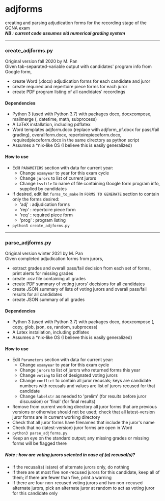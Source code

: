 # adjforms
creating and parsing adjudication forms for the recording stage of the GCNA exam  
***NB : current code assumes old numerical grading system***  

***
### create_adjforms.py
Original version fall 2020 by M. Pan  
Given tab-separated-variable output with candidates' program info from Google form,  
* create Word (.docx) adjudication forms for each candidate and juror  
* create required and repertoire piece forms for each juror  
* create PDF program listing of all candidates' recordings

#### Dependencies  
* Python 3 (used with Python 3.7) with packages docx, docxcompose, mailmerge (, datetime, math, subprocess)
* A LaTeX installation, including pdflatex
* Word templates adjform.docx (replace with adjform_pf.docx for pass/fail grading), overallform.docx, repertoirepieceform.docx, requiredpieceform.docx in the same directory as python script
* Assumes a \*nix-like OS (I believe this is easily generalized)  

#### How to use
* Edit `PARAMETERS` section with data for current year:  
    * Change `examyear` to year for this exam cycle  
    * Change `jurors` to list of current jurors  
    * Change `tsvfile` to name of file containing Google form program info, supplied by candidates  
* If desired, edit list `forms_to_make` in `FORMS TO GENERATE` section to contain only the forms desired:  
    * 'adj' : adjudication forms  
    * 'rep' : repertoire piece form  
    * 'req' : required piece form  
    * 'prog' : program listing  
* `python3 create_adjforms.py`

***
### parse_adjforms.py
Original version winter 2021 by M. Pan  
Given completed adjudication forms from jurors,
* extract grades and overall pass/fail decision from each set of forms, print alerts for missing grades  
* create .csv file containing all grades
* create PDF summary of voting jurors' decisions for all candidates  
* create JSON summary of lists of voting jurors and overall pass/fail results for all candidates
* create JSON summary of all grades

#### Dependencies
* Python 3 (used with Python 3.7) with packages docx, docxcompose (, copy, glob, json, os, random, subprocess)
* A Latex installation, including pdflatex
* Assumes a \*nix-like OS (I believe this is easily generalized)

#### How to use
* Edit `Parameters` section with data for current year:
     * Change `examyear` to year for this exam cycle
     * Change `jurors` to list of jurors who returned forms this year
     * Change `voting` to list of designated voting jurors
     * Change `conflict` to contain all juror recusals; keys are candidate numbers with recusals and values are list of jurors recused for that candidate
     * Change `labelstr` as needed to 'prelim' (for results before juror discussion) or 'final' (for final results)  
* Remove from current working directory all juror forms that are previous versions or otherwise should not be used; check that all latest-version juror forms are in current working directory  
* Check that all juror forms have filenames that include the juror's name 
* Check that no (latest-version) juror forms are open in Word
* `python3 parse_adjforms.py`
* Keep an eye on the standard output; any missing grades or missing forms will be flagged there

##### Note : how are voting jurors selected in case of (a) recusal(s)?
* If the recusal(s) is(are) of alternate jurors only, do nothing
* If there are at most five non-recused jurors for this candidate, keep all of them; if there are fewer than five, print a warning
* If there are four non-recused voting jurors and two non-recused alternate jurors, pick an alternate juror at random to act as voting juror for this candidate only

